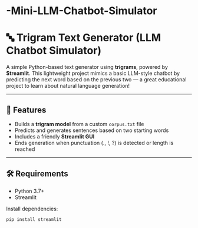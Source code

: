 # -Mini-LLM-Chatbot-Simulator
# 🔤 Trigram Text Generator (LLM Chatbot Simulator)

A simple Python-based text generator using **trigrams**, powered by **Streamlit**. This lightweight project mimics a basic LLM-style chatbot by predicting the next word based on the previous two — a great educational project to learn about natural language generation!

---

## 📌 Features

- Builds a **trigram model** from a custom `corpus.txt` file
- Predicts and generates sentences based on two starting words
- Includes a friendly **Streamlit GUI**
- Ends generation when punctuation (., !, ?) is detected or length is reached

---

## 🛠 Requirements

- Python 3.7+
- Streamlit

Install dependencies:

```bash
pip install streamlit
